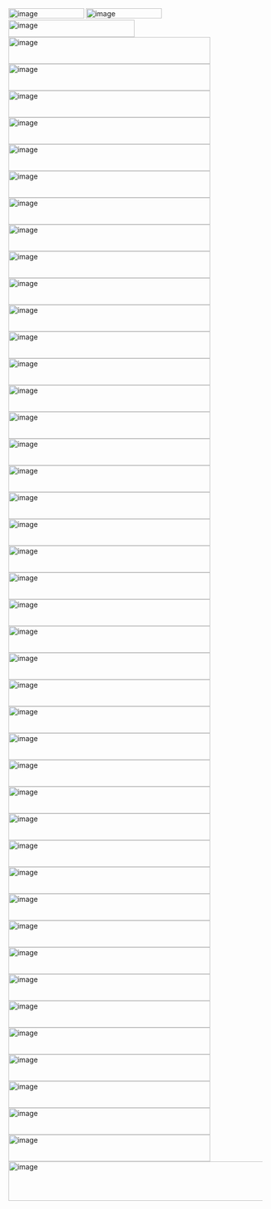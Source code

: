 <img width="150" height="20" alt="image" src="https://github.com/user-attachments/assets/d5cce217-3dbb-4725-8c65-fd0eada5feed" />
<img width="150" height="20" alt="image" src="https://github.com/user-attachments/assets/6486fc1d-55c4-44ea-b144-cded70ab4cb2" />
<img width="250" height="34" alt="image" src="https://github.com/user-attachments/assets/b0ed12aa-3691-4841-9803-71466d09184c" />
<img width="400" height="53" alt="image" src="https://github.com/user-attachments/assets/f964d3f2-9b46-42c3-a2c0-820322a09c63" />
<img width="400" height="53" alt="image" src="https://github.com/user-attachments/assets/af1139bf-2897-4528-b78f-1e664908be14" />
<img width="400" height="53" alt="image" src="https://github.com/user-attachments/assets/c7e0ed04-fd50-46b6-9c5f-b6d318685d17" />
<img width="400" height="53" alt="image" src="https://github.com/user-attachments/assets/2cb9fe55-9620-4ed7-9817-152ca2ae3d83" />
<img width="400" height="53" alt="image" src="https://github.com/user-attachments/assets/65d91220-1805-4020-b326-e1547c0a1ecf" />
<img width="400" height="53" alt="image" src="https://github.com/user-attachments/assets/c7709dee-ac8c-42f3-935e-3767281ee5ce" />
<img width="400" height="53" alt="image" src="https://github.com/user-attachments/assets/4d7fcc68-3e6c-452c-a796-512b85951db1" />
<img width="400" height="53" alt="image" src="https://github.com/user-attachments/assets/451ed9d9-de21-4f0d-99bc-a71f84628bfe" />
<img width="400" height="53" alt="image" src="https://github.com/user-attachments/assets/45ed0dac-78ba-4d41-88b0-9daf85dc9cc4" />
<img width="400" height="53" alt="image" src="https://github.com/user-attachments/assets/0d808d58-fa6f-4300-8935-044b9cae55d5" />
<img width="400" height="53" alt="image" src="https://github.com/user-attachments/assets/a47a254a-9df8-4c8f-aed0-7dd495308d86" />
<img width="400" height="53" alt="image" src="https://github.com/user-attachments/assets/11bca125-54fa-4ad2-b4c6-e84d55cde52f" />
<img width="400" height="53" alt="image" src="https://github.com/user-attachments/assets/62049c13-1ff8-4cec-85bc-dfc37847e2d6" />
<img width="400" height="53" alt="image" src="https://github.com/user-attachments/assets/8b77ec44-d240-4ec1-a689-88cebe00e47f" />
<img width="400" height="53" alt="image" src="https://github.com/user-attachments/assets/857048b7-0273-49ad-b226-1b2838107642" />
<img width="400" height="53" alt="image" src="https://github.com/user-attachments/assets/4efa215c-887f-4eb3-9890-1ae1205aa860" />
<img width="400" height="53" alt="image" src="https://github.com/user-attachments/assets/631cad2b-17b9-411b-bf4f-9fce25045126" />
<img width="400" height="53" alt="image" src="https://github.com/user-attachments/assets/fa5c4c16-72a1-43d6-9cf6-2ad3ee0aca84" />
<img width="400" height="53" alt="image" src="https://github.com/user-attachments/assets/7f6ac758-ec7d-43f8-817e-cbdad4a6da38" />
<img width="400" height="53" alt="image" src="https://github.com/user-attachments/assets/676f9894-d4d4-4995-b1c1-9e82c91a9dfb" />
<img width="400" height="53" alt="image" src="https://github.com/user-attachments/assets/82167b4a-d379-44ae-8a4f-f77a1fbe9521" />
<img width="400" height="53" alt="image" src="https://github.com/user-attachments/assets/7b88ad66-e1cc-4550-8d2d-d890a631ce66" />
<img width="400" height="53" alt="image" src="https://github.com/user-attachments/assets/62e9fed3-3546-4562-b3bc-e3189ae39f42" />
<img width="400" height="53" alt="image" src="https://github.com/user-attachments/assets/f837d04e-926f-4eec-a9a6-d5cd72b15c55" />
<img width="400" height="53" alt="image" src="https://github.com/user-attachments/assets/078a1092-6739-4a9c-8cc3-a098e0713e46" />
<img width="400" height="53" alt="image" src="https://github.com/user-attachments/assets/ce92ff5f-fbec-41d6-9e53-64e3cff40b9a" />
<img width="400" height="53" alt="image" src="https://github.com/user-attachments/assets/8be4e822-72b1-4900-b3b1-e80385e6a00f" />
<img width="400" height="53" alt="image" src="https://github.com/user-attachments/assets/3a23f2f9-e22e-4358-9e2e-1553081256c9" />
<img width="400" height="53" alt="image" src="https://github.com/user-attachments/assets/51f06972-b9eb-4622-8567-908508cd9534" />
<img width="400" height="53" alt="image" src="https://github.com/user-attachments/assets/992e24b6-c8be-4ce8-92e8-1f1bc319169b" />
<img width="400" height="53" alt="image" src="https://github.com/user-attachments/assets/346e86ed-cd17-4916-a8ca-67b2f6c6ad32" />
<img width="400" height="53" alt="image" src="https://github.com/user-attachments/assets/979bfb9d-f062-44dd-9b40-12de269dd203" />
<img width="400" height="53" alt="image" src="https://github.com/user-attachments/assets/214b4e08-ec26-41fd-80d4-f7a22e663549" />
<img width="400" height="53" alt="image" src="https://github.com/user-attachments/assets/07b6bebb-d350-4810-8aa8-95aa0dfb1c5f" />
<img width="400" height="53" alt="image" src="https://github.com/user-attachments/assets/3a0c521c-dd4e-4090-82db-2fd6e56b95cc" />
<img width="400" height="53" alt="image" src="https://github.com/user-attachments/assets/aa0fd874-547c-4cc2-a272-018b9bf00b30" />
<img width="400" height="53" alt="image" src="https://github.com/user-attachments/assets/c311341e-3058-4f3b-b6b5-0574d9fc567d" />
<img width="400" height="53" alt="image" src="https://github.com/user-attachments/assets/83e5cee0-cfe9-459a-8338-578e4d1ef51e" />
<img width="400" height="53" alt="image" src="https://github.com/user-attachments/assets/84520d0c-2cef-4d39-aca6-ddf9f8f40c10" />
<img width="400" height="53" alt="image" src="https://github.com/user-attachments/assets/f06e1a3a-beff-4a94-8946-2e48c213be07" />
<img width="400" height="53" alt="image" src="https://github.com/user-attachments/assets/4ea6b2a2-9046-4c55-9f55-c14beb5dc5b4" />
<img width="400" height="53" alt="image" src="https://github.com/user-attachments/assets/34b38b8d-5906-4ffb-b409-6dcdc4a9f316" />


<img width="700" height="78" alt="image" src="https://github.com/user-attachments/assets/0742a85a-a9b4-4ac8-a3be-b0686107cbcd" />

